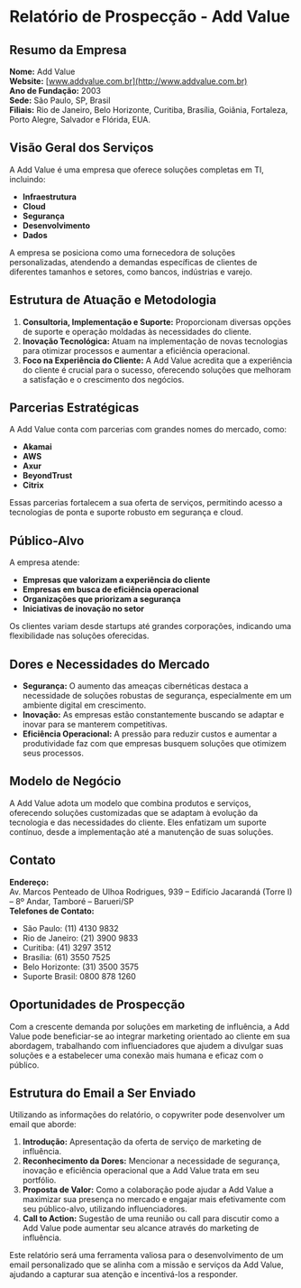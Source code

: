 # Relatório de Prospecção - Add Value

## Resumo da Empresa
**Nome:** Add Value  
**Website:** [www.addvalue.com.br](http://www.addvalue.com.br)  
**Ano de Fundação:** 2003  
**Sede:** São Paulo, SP, Brasil  
**Filiais:** Rio de Janeiro, Belo Horizonte, Curitiba, Brasília, Goiânia, Fortaleza, Porto Alegre, Salvador e Flórida, EUA.

## Visão Geral dos Serviços
A Add Value é uma empresa que oferece soluções completas em TI, incluindo:

- **Infraestrutura**
- **Cloud**
- **Segurança**
- **Desenvolvimento**
- **Dados**

A empresa se posiciona como uma fornecedora de soluções personalizadas, atendendo a demandas específicas de clientes de diferentes tamanhos e setores, como bancos, indústrias e varejo.

## Estrutura de Atuação e Metodologia
1. **Consultoria, Implementação e Suporte:** Proporcionam diversas opções de suporte e operação moldadas às necessidades do cliente.
2. **Inovação Tecnológica:** Atuam na implementação de novas tecnologias para otimizar processos e aumentar a eficiência operacional.
3. **Foco na Experiência do Cliente:** A Add Value acredita que a experiência do cliente é crucial para o sucesso, oferecendo soluções que melhoram a satisfação e o crescimento dos negócios.

## Parcerias Estratégicas
A Add Value conta com parcerias com grandes nomes do mercado, como:
- **Akamai**
- **AWS**
- **Axur**
- **BeyondTrust**
- **Citrix**

Essas parcerias fortalecem a sua oferta de serviços, permitindo acesso a tecnologias de ponta e suporte robusto em segurança e cloud.

## Público-Alvo
A empresa atende:
- **Empresas que valorizam a experiência do cliente**
- **Empresas em busca de eficiência operacional**
- **Organizações que priorizam a segurança**
- **Iniciativas de inovação no setor**
  
Os clientes variam desde startups até grandes corporações, indicando uma flexibilidade nas soluções oferecidas.

## Dores e Necessidades do Mercado
- **Segurança:** O aumento das ameaças cibernéticas destaca a necessidade de soluções robustas de segurança, especialmente em um ambiente digital em crescimento.
- **Inovação:** As empresas estão constantemente buscando se adaptar e inovar para se manterem competitivas.
- **Eficiência Operacional:** A pressão para reduzir custos e aumentar a produtividade faz com que empresas busquem soluções que otimizem seus processos.

## Modelo de Negócio
A Add Value adota um modelo que combina produtos e serviços, oferecendo soluções customizadas que se adaptam à evolução da tecnologia e das necessidades do cliente. Eles enfatizam um suporte contínuo, desde a implementação até a manutenção de suas soluções.

## Contato
**Endereço:**  
Av. Marcos Penteado de Ulhoa Rodrigues, 939 – Edifício Jacarandá (Torre I) – 8º Andar, Tamboré – Barueri/SP  
**Telefones de Contato:**
- São Paulo: (11) 4130 9832
- Rio de Janeiro: (21) 3900 9833
- Curitiba: (41) 3297 3512
- Brasília: (61) 3550 7525
- Belo Horizonte: (31) 3500 3575  
- Suporte Brasil: 0800 878 1260

## Oportunidades de Prospecção
Com a crescente demanda por soluções em marketing de influência, a Add Value pode beneficiar-se ao integrar marketing orientado ao cliente em sua abordagem, trabalhando com influenciadores que ajudem a divulgar suas soluções e a estabelecer uma conexão mais humana e eficaz com o público.

## Estrutura do Email a Ser Enviado
Utilizando as informações do relatório, o copywriter pode desenvolver um email que aborde:

1. **Introdução:** Apresentação da oferta de serviço de marketing de influência.
2. **Reconhecimento da Dores:** Mencionar a necessidade de segurança, inovação e eficiência operacional que a Add Value trata em seu portfólio.
3. **Proposta de Valor:** Como a colaboração pode ajudar a Add Value a maximizar sua presença no mercado e engajar mais efetivamente com seu público-alvo, utilizando influenciadores.
4. **Call to Action:** Sugestão de uma reunião ou call para discutir como a Add Value pode aumentar seu alcance através do marketing de influência.

Este relatório será uma ferramenta valiosa para o desenvolvimento de um email personalizado que se alinha com a missão e serviços da Add Value, ajudando a capturar sua atenção e incentivá-los a responder.